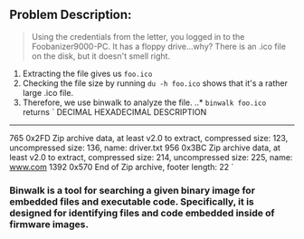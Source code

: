 ## Problem Description:
> Using the credentials from the letter, you logged in to the Foobanizer9000-PC. It has a floppy drive...why? There is an .ico file on the disk, but it doesn't smell right.

1. Extracting the file gives us `foo.ico`
2. Checking the file size by running `du -h foo.ico` shows that it's a rather large .ico file.
3. Therefore, we use binwalk to analyze the file.
..* `binwalk foo.ico` returns `
DECIMAL       HEXADECIMAL     DESCRIPTION
--------------------------------------------------------------------------------
765           0x2FD           Zip archive data, at least v2.0 to extract, compressed size: 123, uncompressed size: 136, name: driver.txt
956           0x3BC           Zip archive data, at least v2.0 to extract, compressed size: 214, uncompressed size: 225, name: www.com
1392          0x570           End of Zip archive, footer length: 22
`

### Binwalk is a tool for searching a given binary image for embedded files and executable code. Specifically, it is designed for identifying files and code embedded inside of firmware images.
